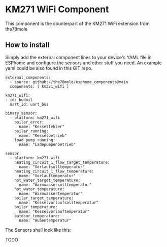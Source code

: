 # KM271 WiFi Component

This component is the counterpart of the KM271 WiFi extension from the78mole

## How to install

Simply add the external component lines to your device's YAML file in ESPhome and configure the sensors and other stuff you need. 
An example yaml could be also found in this GIT repo.

    external_components:
      - source: github://the78mole/esphome_components@main
      components: [ km271_wifi ]

    km271_wifi:
    - id: budoil
      uart_id: uart_bus

    binary_sensor:
      - platform: km271_wifi
        boiler_error:
          name: "Kesselfehler"
        boiler_running:
          name: "Kesselbetrieb"
        load_pump_running:
          name: "Ladepumpenbetrieb"

    sensor:
      - platform: km271_wifi
        heating_circuit_1_flow_target_temperature:
          name: "Vorlaufsolltemperatur"
        heating_circuit_1_flow_temperature:
          name: "Vorlauftemperatur"
        hot_water_target_temperature:
          name: "Warmwassersolltemperatur"
        hot_water_temperature:
          name: "Warmwassertemperatur"
        boiler_target_temperature:
          name: "Kesselvorlaufsolltemperatur"
        boiler_temperature:
          name: "Kesselvorlauftemperatur"
        outdoor_temperature:
          name: "Außentemperatur"

The Sensors shall look like this:

TODO